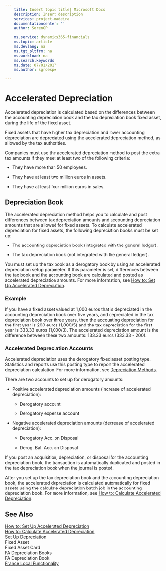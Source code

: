 ```yaml
---
    title: Insert topic title| Microsoft Docs
    description: Insert description
    services: project-madeira
    documentationcenter: ''
    author: SorenGP

    ms.service: dynamics365-financials
    ms.topic: article
    ms.devlang: na
    ms.tgt_pltfrm: na
    ms.workload: na
    ms.search.keywords:
    ms.date: 07/01/2017
    ms.author: sgroespe

---
```

# Accelerated Depreciation
Accelerated depreciation is calculated based on the differences between the accounting depreciation book and the tax depreciation book fixed asset, during the life of the fixed asset.  
  
 Fixed assets that have higher tax depreciation and lower accounting depreciation are depreciated using the accelerated depreciation method, as allowed by the tax authorities.  
  
 Companies must use the accelerated depreciation method to post the extra tax amounts if they meet at least two of the following criteria:  
  
-   They have more than 50 employees.  
  
-   They have at least two million euros in assets.  
  
-   They have at least four million euros in sales.  
  
## Depreciation Book  
 The accelerated depreciation method helps you to calculate and post differences between tax depreciation amounts and accounting depreciation amounts that are allowed for fixed assets. To calculate accelerated depreciation for fixed assets, the following depreciation books must be set up:  
  
-   The accounting depreciation book \(integrated with the general ledger\).  
  
-   The tax depreciation book \(not integrated with the general ledger\).  
  
 You must set up the tax book as a derogatory book by using an accelerated depreciation setup parameter. If this parameter is set, differences between the tax book and the accounting book are calculated and posted as accelerated depreciation amounts. For more information, see [How to: Set Up Accelerated Depreciation](../how-to-set-up-accelerated-depreciation.md).  
  
### Example  
 If you have a fixed asset valued at 1,000 euros that is depreciated in the accounting depreciation book over five years, and depreciated in the tax depreciation book over three years, then the accounting depreciation for the first year is 200 euros \(1,000\/5\) and the tax depreciation for the first year is 333.33 euros \(1,000\/3\). The accelerated depreciation amount is the difference between these two amounts: 133.33 euros \(333.33 - 200\).  
  
### Accelerated Depreciation Accounts  
 Accelerated depreciation uses the derogatory fixed asset posting type. Statistics and reports use this posting type to report the accelerated depreciation calculation. For more information, see [Depreciation Methods](../depreciation-methods.md).  
  
 There are two accounts to set up for derogatory amounts:  
  
-   Positive accelerated depreciation amounts \(increase of accelerated depreciation\):  
  
    -   Derogatory account  
  
    -   Derogatory expense account  
  
-   Negative accelerated depreciation amounts \(decrease of accelerated depreciation\):  
  
    -   Derogatory Acc. on Disposal  
  
    -   Derog. Bal. Acc. on Disposal  
  
 If you post an acquisition, depreciation, or disposal for the accounting depreciation book, the transaction is automatically duplicated and posted in the tax depreciation book when the journal is posted.  
  
 After you set up the tax depreciation book and the accounting depreciation book, the accelerated depreciation is calculated automatically for fixed assets using the calculate depreciation batch job in the accounting depreciation book. For more information, see [How to: Calculate Accelerated Depreciation](../how-to-calculate-accelerated-depreciation.md).  
  
## See Also  
 [How to: Set Up Accelerated Depreciation](../how-to-set-up-accelerated-depreciation.md)   
 [How to: Calculate Accelerated Depreciation](../how-to-calculate-accelerated-depreciation.md)   
 [Set Up Depreciation](../set-up-depreciation.md)   
 Fixed Asset   
 Fixed Asset Card   
 FA Depreciation Books   
 FA Depreciation Book   
 [France Local Functionality](../france-local-functionality.md)